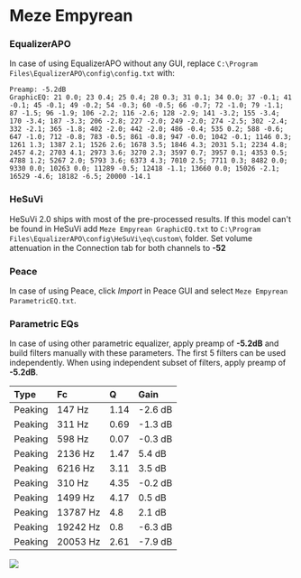 # Meze Empyrean

### EqualizerAPO
In case of using EqualizerAPO without any GUI, replace `C:\Program Files\EqualizerAPO\config\config.txt`
with:
```
Preamp: -5.2dB
GraphicEQ: 21 0.0; 23 0.4; 25 0.4; 28 0.3; 31 0.1; 34 0.0; 37 -0.1; 41 -0.1; 45 -0.1; 49 -0.2; 54 -0.3; 60 -0.5; 66 -0.7; 72 -1.0; 79 -1.1; 87 -1.5; 96 -1.9; 106 -2.2; 116 -2.6; 128 -2.9; 141 -3.2; 155 -3.4; 170 -3.4; 187 -3.3; 206 -2.8; 227 -2.0; 249 -2.0; 274 -2.5; 302 -2.4; 332 -2.1; 365 -1.8; 402 -2.0; 442 -2.0; 486 -0.4; 535 0.2; 588 -0.6; 647 -1.0; 712 -0.8; 783 -0.5; 861 -0.8; 947 -0.0; 1042 -0.1; 1146 0.3; 1261 1.3; 1387 2.1; 1526 2.6; 1678 3.5; 1846 4.3; 2031 5.1; 2234 4.8; 2457 4.2; 2703 4.1; 2973 3.6; 3270 2.3; 3597 0.7; 3957 0.1; 4353 0.5; 4788 1.2; 5267 2.0; 5793 3.6; 6373 4.3; 7010 2.5; 7711 0.3; 8482 0.0; 9330 0.0; 10263 0.0; 11289 -0.5; 12418 -1.1; 13660 0.0; 15026 -2.1; 16529 -4.6; 18182 -6.5; 20000 -14.1
```

### HeSuVi
HeSuVi 2.0 ships with most of the pre-processed results. If this model can't be found in HeSuVi add
`Meze Empyrean GraphicEQ.txt` to `C:\Program Files\EqualizerAPO\config\HeSuVi\eq\custom\` folder.
Set volume attenuation in the Connection tab for both channels to **-52**

### Peace
In case of using Peace, click *Import* in Peace GUI and select `Meze Empyrean ParametricEQ.txt`.

### Parametric EQs
In case of using other parametric equalizer, apply preamp of **-5.2dB** and build filters manually
with these parameters. The first 5 filters can be used independently.
When using independent subset of filters, apply preamp of **-5.2dB**.

| Type    | Fc       |    Q | Gain    |
|:--------|:---------|:-----|:--------|
| Peaking | 147 Hz   | 1.14 | -2.6 dB |
| Peaking | 311 Hz   | 0.69 | -1.3 dB |
| Peaking | 598 Hz   | 0.07 | -0.3 dB |
| Peaking | 2136 Hz  | 1.47 | 5.4 dB  |
| Peaking | 6216 Hz  | 3.11 | 3.5 dB  |
| Peaking | 310 Hz   | 4.35 | -0.2 dB |
| Peaking | 1499 Hz  | 4.17 | 0.5 dB  |
| Peaking | 13787 Hz | 4.8  | 2.1 dB  |
| Peaking | 19242 Hz | 0.8  | -6.3 dB |
| Peaking | 20053 Hz | 2.61 | -7.9 dB |

![](https://raw.githubusercontent.com/jaakkopasanen/AutoEq/master/results/oratory1990/harman_over-ear_2018/Meze%20Empyrean/Meze%20Empyrean.png)